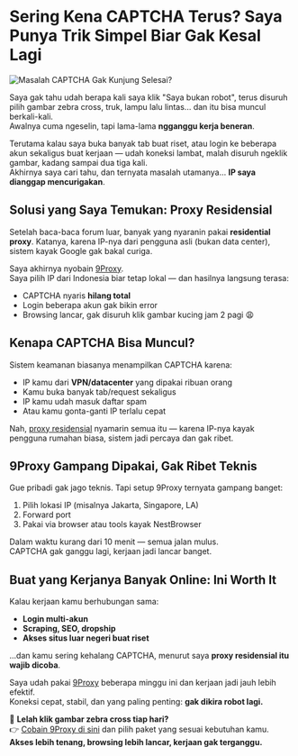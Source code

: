 # Sering Kena CAPTCHA Terus? Saya Punya Trik Simpel Biar Gak Kesal Lagi

![Masalah CAPTCHA Gak Kunjung Selesai?](https://cdn.sanity.io/images/3jwyzebk/production/7ac7d9f533460445ce3ae3f9df2c65b644439973-1584x1042.png?auto=format&fit=max&w=3840&q=75)

Saya gak tahu udah berapa kali saya klik "Saya bukan robot", terus disuruh pilih gambar zebra cross, truk, lampu lalu lintas... dan itu bisa muncul berkali-kali.  
Awalnya cuma ngeselin, tapi lama-lama **ngganggu kerja beneran**.

Terutama kalau saya buka banyak tab buat riset, atau login ke beberapa akun sekaligus buat kerjaan — udah koneksi lambat, malah disuruh ngeklik gambar, kadang sampai dua tiga kali.  
Akhirnya saya cari tahu, dan ternyata masalah utamanya... **IP saya dianggap mencurigakan**.

## Solusi yang Saya Temukan: Proxy Residensial

Setelah baca-baca forum luar, banyak yang nyaranin pakai **residential proxy**. Katanya, karena IP-nya dari pengguna asli (bukan data center), sistem kayak Google gak bakal curiga.

Saya akhirnya nyobain [9Proxy](https://the9proxy.short.gy/github-homepage-lily555).  
Saya pilih IP dari Indonesia biar tetap lokal — dan hasilnya langsung terasa:

- CAPTCHA nyaris **hilang total**  
- Login beberapa akun gak bikin error  
- Browsing lancar, gak disuruh klik gambar kucing jam 2 pagi 😩  

## Kenapa CAPTCHA Bisa Muncul?

Sistem keamanan biasanya menampilkan CAPTCHA karena:

- IP kamu dari **VPN/datacenter** yang dipakai ribuan orang  
- Kamu buka banyak tab/request sekaligus  
- IP kamu udah masuk daftar spam  
- Atau kamu gonta-ganti IP terlalu cepat

Nah, [proxy residensial](https://the9proxy.short.gy/github-pricing-lily555) nyamarin semua itu — karena IP-nya kayak pengguna rumahan biasa, sistem jadi percaya dan gak ribet.

## 9Proxy Gampang Dipakai, Gak Ribet Teknis

Gue pribadi gak jago teknis. Tapi setup 9Proxy ternyata gampang banget:

1. Pilih lokasi IP (misalnya Jakarta, Singapore, LA)  
2. Forward port  
3. Pakai via browser atau tools kayak NestBrowser  

Dalam waktu kurang dari 10 menit — semua jalan mulus.  
CAPTCHA gak ganggu lagi, kerjaan jadi lancar banget.

## Buat yang Kerjanya Banyak Online: Ini Worth It

Kalau kerjaan kamu berhubungan sama:

- **Login multi-akun**  
- **Scraping, SEO, dropship**  
- **Akses situs luar negeri buat riset**  

...dan kamu sering kehalang CAPTCHA, menurut saya **proxy residensial itu wajib dicoba**.

Saya udah pakai [9Proxy](https://the9proxy.short.gy/github-pricing-lily555) beberapa minggu ini dan kerjaan jadi jauh lebih efektif.  
Koneksi cepat, stabil, dan yang paling penting: **gak dikira robot lagi.**

🔑 **Lelah klik gambar zebra cross tiap hari?**  
👉 [Cobain 9Proxy di sini](https://the9proxy.short.gy/github-homepage-lily555) dan pilih paket yang sesuai kebutuhan kamu.  
**Akses lebih tenang, browsing lebih lancar, kerjaan gak terganggu.**

